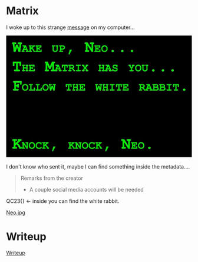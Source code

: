 # Matrix 

I woke up to this strange [message](https://drive.google.com/file/d/1fo74q9lvvWMz18s-hzkxoFl32k1hE3zJ/view?usp=drive_link) on my computer... 

![](files/Neo.jpg)

I don't know who sent it, maybe I can find something inside the metadata....

> Remarks from the creator
> - A couple social media accounts will be needed

QC23{} <- inside you can find the white rabbit.

[Neo.jpg](files/Neo.jpg)

# Writeup

[Writeup](WRITEUP.md)
